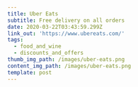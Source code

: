 ```yaml
---
title: Uber Eats
subtitle: Free delivery on all orders
date: 2020-03-22T03:43:59.299Z
link_out: 'https://www.ubereats.com/'
tags:
  - food_and_wine
  - discounts_and_offers
thumb_img_path: /images/uber-eats.png
content_img_path: /images/uber-eats.png
template: post
---
```

